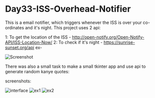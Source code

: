 # Day33-ISS-Overhead-Notifier
This is a email notifier, which triggers whenever the ISS is over your co-ordinates and it's night.
This project uses 2 api:

1: To get the location of the ISS - http://open-notify.org/Open-Notify-API/ISS-Location-Now/
2: To check if it's night - https://sunrise-sunset.org/api
ex-

![Screenshot](https://user-images.githubusercontent.com/86790253/232568503-85786894-c182-4ac7-a8c9-57172e9e133d.jpg)

There was also a small task to make a small tkinter app and use api to generate random kanye quotes:

screenshots:

![interface](https://user-images.githubusercontent.com/86790253/232569500-1dc44477-83bc-436b-bd90-2d039224fb16.png)
![ex1](https://user-images.githubusercontent.com/86790253/232569541-63a3222f-6e70-4c39-b1ff-22ed29817738.png)
![ex2](https://user-images.githubusercontent.com/86790253/232569554-ef2299a0-0c2e-4079-b0f9-20bdde5d4afd.png)
